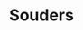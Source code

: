 ---
title: Souders 
name: Brad Souders
group: local
photo: "/uploads/souders.jpg"
description:
  "**Brad Souders** is the program manager for MGGG, managing the group’s research,
  civic, and fundraising initiatives. Prior to MGGG, Brad served in the US Navy
  and worked in the public and non-profit sector as a case manager. He maintains
  active interests voting and civil rights issues.\n"
---